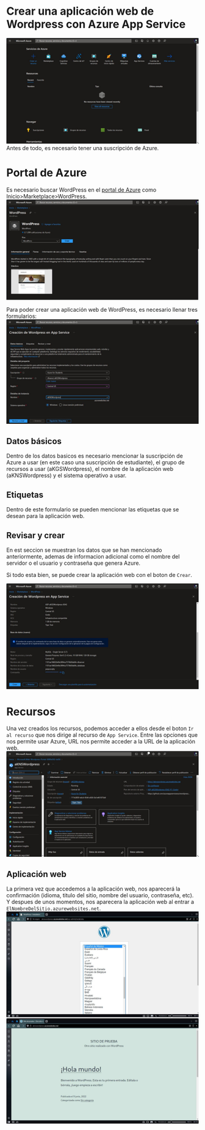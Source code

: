 # Crear una aplicación web de Wordpress con Azure App Service
![](screenshots/K_130.jpg)
Antes de todo, es necesario tener una suscripción de Azure.

# Portal de Azure
Es necesario buscar WordPress en el [portal de Azure](https://portal.azure.com) como Inicio>Marketplace>WordPress.
![](screenshots/K_131.jpg)

Para poder crear una aplicación web de WordPress, es necesario llenar tres formularios:
![](screenshots/K_133.jpg)

## Datos básicos
Dentro de los datos basicos es necesario mencionar la suscripción de Azure a usar (en este caso una suscripción de estudiante), el grupo de recursos a usar (aKGSWordpress), el nombre de la aplicación web (aKNSWordpress) y el sistema operativo a usar.

## Etiquetas  
Dentro de este formulario se pueden mencionar las etiquetas que se desean para la aplicación web.

## Revisar y crear
En est seccion se muestran los datos que se han mencionado anteriormente, ademas de informacion adicional como el nombre del servidor o el usuario y contraseña que genera Azure.

Si todo esta bien, se puede crear la aplicación web con el boton de ```Crear```.

![](screenshots/K_135.jpg)
# Recursos
Una vez creados los recursos, podemos acceder a ellos desde el boton ```Ir al recurso``` que nos dirige al recurso de ```App Service```. Entre las opciones que nos permite usar Azure, URL nos permite acceder a la URL de la aplicación web.
![](screenshots/K_139.jpg)

## Aplicación web
La primera vez que accedemos a la aplicación web, nos aparecerá la confirmación (idioma, titulo del sitio, nombre del usuario, contraseña, etc). Y despues de unos momentos, nos aparecera la aplicación web al entrar a ```ElNombreDelSitio.azurewebsites.net```.
![](screenshots/K_140.jpg)
![](screenshots/K_145.png)
